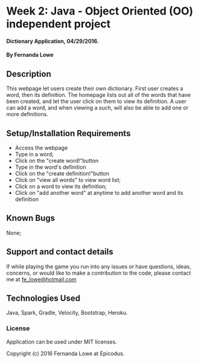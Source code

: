 # Week 2: Java - Object Oriented (OO) independent project

#### Dictionary Application, 04/29/2016.

#### By Fernanda Lowe

## Description

This webpage let users create their own dictionary. First user creates a word,  then its definition. The homepage lists out all of the words that have been created, and let the user click on them to view its definition. A user can add a word, and when viewing a such, will also be able to add one or more definitions.

## Setup/Installation Requirements

* Access the webpage
* Type in a word;
* Click on the "create word!"button
* Type in the word's definition
* Click on the "create definition!"button
* Click on "view all words" to view word list;
* Click on a word to view its definition;
* Click on "add another word" at anytime to add another word and its definition

## Known Bugs

None;

## Support and contact details

If while playing the game you run into any issues or have questions, ideas, concerns, or would like to make a contribution to the code, please contact me at fe_lowe@hotmail.com

## Technologies Used

Java, Spark, Gradle, Velocity, Bootstrap, Heroku.

### License

Application can be used under MIT licenses.

Copyright (c) 2016 Fernanda Lowe at Epicodus.
